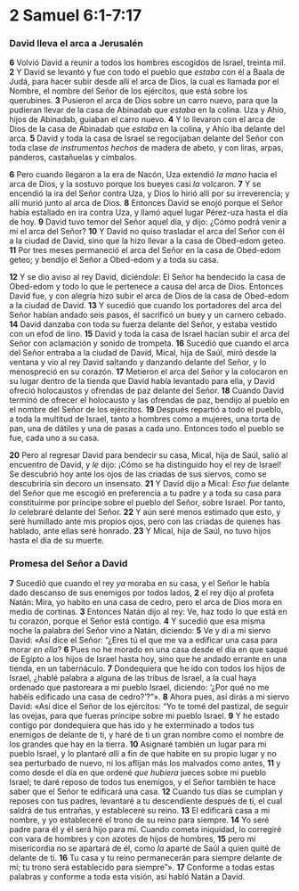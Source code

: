 # 2 Samuel 6:1-7:17



### **David lleva el arca a Jerusalén**

**6** Volvió David a reunir a todos los hombres escogidos de Israel, treinta mil. **2** Y David se levantó y fue con todo el pueblo que *estaba* con él a Baala de Judá, para hacer subir desde allí el arca de Dios, la cual es llamada por el Nombre, el nombre del Señor de los ejércitos, que está sobre los querubines. **3** Pusieron el arca de Dios sobre un carro nuevo, para que la pudieran llevar de la casa de Abinadab que *estaba* en la colina. Uza y Ahío, hijos de Abinadab, guiaban el carro nuevo. **4** Y lo llevaron con el arca de Dios de la casa de Abinadab que *estaba* en la colina, y Ahío iba delante del arca. **5** David y toda la casa de Israel se regocijaban delante del Señor con toda clase *de instrumentos hechos* de madera de abeto, y con liras, arpas, panderos, castañuelas y címbalos.

**6** Pero cuando llegaron a la era de Nacón, Uza extendió *la mano* hacia el arca de Dios, y la sostuvo porque los bueyes casi *la* volcaron. **7** Y se encendió la ira del Señor contra Uza, y Dios lo hirió allí por su irreverencia; y allí murió junto al arca de Dios. **8** Entonces David se enojó porque el Señor había estallado en ira contra Uza, y llamó aquel lugar Pérez-uza hasta el día de hoy. **9** David tuvo temor del Señor aquel día, y dijo: ¿Cómo podrá venir a mí el arca del Señor? **10** Y David no quiso trasladar el arca del Señor con él a la ciudad de David, sino que la hizo llevar a la casa de Obed-edom geteo. **11** Por tres meses permaneció el arca del Señor en la casa de Obed-edom geteo; y bendijo el Señor a Obed-edom y a toda su casa.

**12** Y se dio aviso al rey David, diciéndo*le*: El Señor ha bendecido la casa de Obed-edom y todo lo que le pertenece a causa del arca de Dios. Entonces David fue, y con alegría hizo subir el arca de Dios de la casa de Obed-edom a la ciudad de David. **13** Y sucedió que cuando los portadores del arca del Señor habían andado seis pasos, él sacrificó un buey y un carnero cebado. **14** David danzaba con toda *su* fuerza delante del Señor, y estaba vestido con un efod de lino. **15** David y toda la casa de Israel hacían subir el arca del Señor con aclamación y sonido de trompeta. **16** Sucedió que cuando el arca del Señor entraba a la ciudad de David, Mical, hija de Saúl, miró desde la ventana y vio al rey David saltando y danzando delante del Señor, y lo menospreció en su corazón. **17** Metieron el arca del Señor y la colocaron en su lugar dentro de la tienda que David había levantado para ella, y David ofreció holocaustos y ofrendas de paz delante del Señor. **18** Cuando David terminó de ofrecer el holocausto y las ofrendas de paz, bendijo al pueblo en el nombre del Señor de los ejércitos. **19** Después repartió a todo el pueblo, a toda la multitud de Israel, tanto a hombres como a mujeres, una torta de pan, una de dátiles y una de pasas a cada uno. Entonces todo el pueblo se fue, cada uno a su casa.

**20** Pero al regresar David para bendecir su casa, Mical, hija de Saúl, salió al encuentro de David, y *le* dijo: ¡Cómo se ha distinguido hoy el rey de Israel\! Se descubrió hoy ante los ojos de las criadas de sus siervos, como se descubriría sin decoro un insensato. **21** Y David dijo a Mical: *Eso fue* delante del Señor que me escogió en preferencia a tu padre y a toda su casa para constituirme por príncipe sobre el pueblo del Señor, sobre Israel. Por tanto, *lo* celebraré delante del Señor. **22** Y aún seré menos estimado que esto, y seré humillado ante mis propios ojos, pero con las criadas de quienes has hablado, ante ellas seré honrado. **23** Y Mical, hija de Saúl, no tuvo hijos hasta el día de su muerte.

### **Promesa del Señor a David**

**7** Sucedió que cuando el rey *ya* moraba en su casa, y el Señor le había dado descanso de sus enemigos por todos lados, **2** el rey dijo al profeta Natán: Mira, yo habito en una casa de cedro, pero el arca de Dios mora en medio de cortinas. **3** Entonces Natán dijo al rey: Ve, haz todo lo que está en tu corazón, porque el Señor está contigo. **4** Y sucedió que esa misma noche la palabra del Señor vino a Natán, diciendo: **5** Ve y di a mi siervo David: «Así dice el Señor: “¿Eres tú el que me va a edificar una casa para morar *en ella*? **6** Pues no he morado en una casa desde el día en que saqué de Egipto a los hijos de Israel hasta hoy, sino que he andado errante en una tienda, en un tabernáculo. **7** Dondequiera que he ido con todos los hijos de Israel, ¿hablé palabra a alguna de las tribus de Israel, a la cual haya ordenado que pastoreara a mi pueblo Israel, diciendo: ‘¿Por qué no me habéis edificado una casa de cedro?’?”». **8** Ahora pues, así dirás a mi siervo David: «Así dice el Señor de los ejércitos: “Yo te tomé del pastizal, de seguir las ovejas, para que fueras príncipe sobre mi pueblo Israel. **9** Y he estado contigo por dondequiera que has ido y he exterminado a todos tus enemigos de delante de ti, y haré de ti un gran nombre como el nombre de los grandes que hay en la tierra. **10** Asignaré también un lugar para mi pueblo Israel, y lo plantaré *allí* a fin de que habite en su propio lugar y no sea perturbado de nuevo, ni los aflijan más los malvados como antes, **11** y como desde el día en que ordené *que hubiera* jueces sobre mi pueblo Israel; te daré reposo de todos tus enemigos, y el Señor también te hace saber que el Señor te edificará una casa. **12** Cuando tus días se cumplan y reposes con tus padres, levantaré a tu descendiente después de ti, el cual saldrá de tus entrañas, y estableceré su reino. **13** El edificará casa a mi nombre, y yo estableceré el trono de su reino para siempre. **14** Yo seré padre para él y él será hijo para mí. Cuando cometa iniquidad, lo corregiré con vara de hombres y con azotes de hijos de hombres, **15** pero mi misericordia no se apartará de él, como *la* aparté de Saúl a quien quité de delante de ti. **16** Tu casa y tu reino permanecerán para siempre delante de mí; tu trono será establecido para siempre”». **17** Conforme a todas estas palabras y conforme a toda esta visión, así habló Natán a David.
